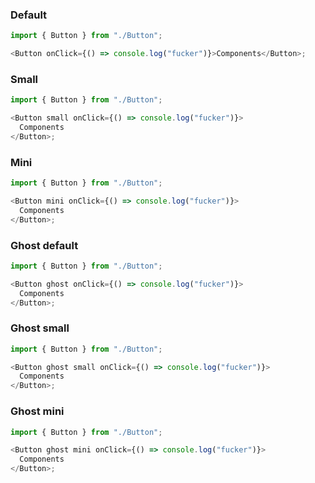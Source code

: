 ### Default

```js
import { Button } from "./Button";

<Button onClick={() => console.log("fucker")}>Components</Button>;
```

### Small

```js
import { Button } from "./Button";

<Button small onClick={() => console.log("fucker")}>
  Components
</Button>;
```

### Mini

```js
import { Button } from "./Button";

<Button mini onClick={() => console.log("fucker")}>
  Components
</Button>;
```

### Ghost default

```js
import { Button } from "./Button";

<Button ghost onClick={() => console.log("fucker")}>
  Components
</Button>;
```

### Ghost small

```js
import { Button } from "./Button";

<Button ghost small onClick={() => console.log("fucker")}>
  Components
</Button>;
```

### Ghost mini

```js
import { Button } from "./Button";

<Button ghost mini onClick={() => console.log("fucker")}>
  Components
</Button>;
```
